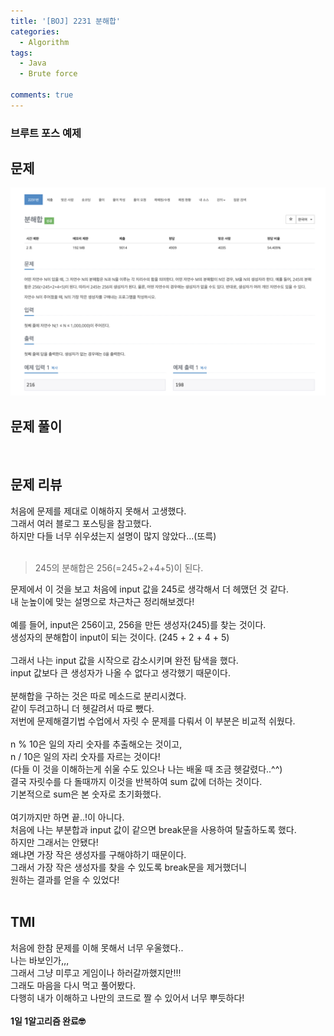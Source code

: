 ```yaml
---
title: '[BOJ] 2231 분해합'
categories:
  - Algorithm
tags:
  - Java
  - Brute force

comments: true
---
```

### 브루트 포스 예제

## 문제
 <a href="/assets/images/BOJ2231.png"><img src="/assets/images/BOJ2231.png"></a>
 <br/>

## 문제 풀이

<script src="https://gist.github.com/kyeahen/323056ecfec7bdbf24171cd1e32bb2a7.js"></script>
<br/>

## 문제 리뷰

처음에 문제를 제대로 이해하지 못해서 고생했다. <br/>
그래서 여러 블로그 포스팅을 참고했다. <br/>
하지만 다들 너무 쉬우셨는지 설명이 많지 않았다...(또륵)<br/>
<br/>

> 245의 분해합은 256(=245+2+4+5)이 된다. 

문제에서 이 것을 보고 처음에 input 값을 245로 생각해서 더 헤맸던 것 같다. <br/>
내 눈높이에 맞는 설명으로 차근차근 정리해보겠다! <br/>
<br/>
예를 들어, input은 256이고, 256을 만든 생성자(245)를 찾는 것이다. <br/>
생성자의 분해합이 input이 되는 것이다. (245 + 2 + 4 + 5) <br/>
<br/>
그래서 나는 input 값을 시작으로 감소시키며 완전 탐색을 했다. <br/>
input 값보다 큰 생성자가 나올 수 없다고 생각했기 때문이다. <br/>
<br/>
분해합을 구하는 것은 따로 메소드로 분리시켰다. <br/>
같이 두려고하니 더 헷갈려서 따로 뺐다. <br/>
저번에 문제해결기법 수업에서 자릿 수 문제를 다뤄서 이 부분은 비교적 쉬웠다. <br/>
<br/>
n % 10은 일의 자리 숫자를 추출해오는 것이고, <br/>
n / 10은 일의 자리 숫자를 자르는 것이다! <br/>
(다들 이 것을 이해하는게 쉬울 수도 있으나 나는 배울 때 조금 헷갈렸다..^^) <br/>
결국 자릿수를 다 돌때까지 이것을 반복하여 sum 값에 더하는 것이다. <br/>
기본적으로 sum은 본 숫자로 초기화했다. <br/>
<br/>
여기까지만 하면 끝..!이 아니다.<br/>
처음에 나는 부분합과 input 값이 같으면 break문을 사용하여 탈출하도록 했다.<br/>
하지만 그래서는 안됐다!<br/>
왜냐면 가장 작은 생성자를 구해야하기 때문이다.<br/>
그래서 가장 작은 생성자를 찾을 수 있도록 break문을 제거했더니 <br/>
원하는 결과를 얻을 수 있었다!<br/>
<br/>

## TMI

처음에 한참 문제를 이해 못해서 너무 우울했다..<br/>
나는 바보인가,,,<br/>
그래서 그냥 미루고 게임이나 하러갈까했지만!!!<br/>
그래도 마음을 다시 먹고 풀어봤다.<br/>
다행히 내가 이해하고 나만의 코드로 짤 수 있어서 너무 뿌듯하다!<br/>
<br/>
**1일 1알고리즘 완료🤓**


